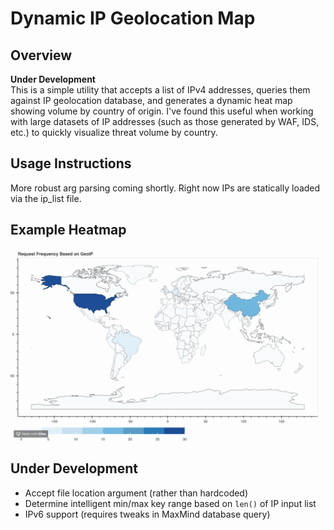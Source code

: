 # Dynamic IP Geolocation Map

## Overview
**Under Development**  
This is a simple utility that accepts a list of IPv4 addresses, queries them against IP geolocation database, and generates a dynamic heat map showing volume by country of origin. I've found this useful when working with large datasets of IP addresses (such as those generated by WAF, IDS, etc.) to quickly visualize threat volume by country.  

## Usage Instructions
More robust arg parsing coming shortly. Right now IPs are statically loaded via the ip_list file.  

## Example Heatmap
![Example Heatmap](demo/readme.gif)  

## Under Development
* Accept file location argument (rather than hardcoded)
* Determine intelligent min/max key range based on `len()` of IP input list
* IPv6 support (requires tweaks in MaxMind database query)
